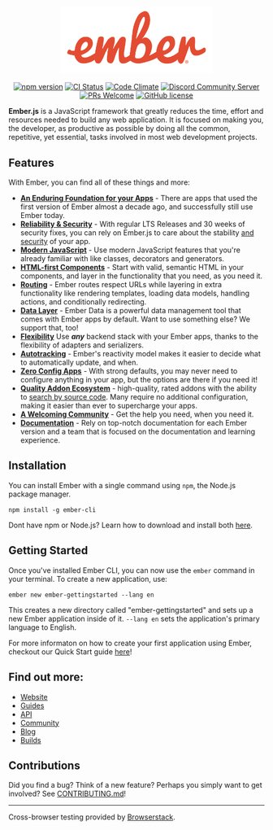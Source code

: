 <p align="center">
  <a href="https://emberjs.com"><img width="300" src="https://raw.githubusercontent.com/emberjs/website/master/source/images/brand/ember_Ember-Light.png"></a>
</p>

<p align="center">
  <a href="https://www.npmjs.com/package/ember-source"><img src="https://img.shields.io/npm/v/ember-source.svg?style=flat" alt="npm version"></a>
  <a href="https://github.com/emberjs/ember.js/actions?query=workflow%3ACI"><img src="https://github.com/emberjs/ember.js/workflows/CI/badge.svg" alt="CI Status"></a>
  <a href="https://codeclimate.com/github/emberjs/ember.js"><img src="https://codeclimate.com/github/emberjs/ember.js.svg" alt="Code Climate"></a>
  <a href="https://discord.gg/zT3asNS"><img src="https://img.shields.io/discord/480462759797063690.svg?logo=discord" alt="Discord Community Server"></a>
  <a href="https://help-wanted.emberjs.com/"><img src="https://img.shields.io/badge/PRs-welcome-brightgreen.svg" alt="PRs Welcome"></a>
  <a href="https://github.com/emberjs/ember.js/blob/main/LICENSE"><img src="https://img.shields.io/badge/license-MIT-blue.svg" alt="GitHub license"></a>

</p>

**Ember.js** is a JavaScript framework that greatly reduces the time, effort and resources needed to build any web application. It is focused on making you, the developer, as productive as possible by doing all the common, repetitive, yet essential, tasks involved in most web development projects.

## Features
With Ember, you can find all of these things and more:

* [**An Enduring Foundation for your Apps**](https://en.wikipedia.org/wiki/Ember.js) - There are apps that used the first version of Ember almost a decade ago, and successfully still use Ember today.
* [**Reliability & Security**](https://emberjs.com/releases/) - With regular LTS Releases and 30 weeks of security fixes, you can rely on Ember.js to care about the stability [and security](https://emberjs.com/security/) of your app.
* [**Modern JavaScript**](https://guides.emberjs.com/release/upgrading/current-edition/) - Use modern JavaScript features that you're already familiar with like classes, decorators and generators.
* [**HTML-first Components**](https://guides.emberjs.com/release/components/introducing-components/) - Start with valid, semantic HTML in your components, and layer in the functionality that you need, as you need it.
* [**Routing**](https://guides.emberjs.com/release/routing/) - Ember routes respect URLs while layering in extra functionality like rendering templates, loading data models, handling actions, and conditionally redirecting. 
* [**Data Layer**](https://guides.emberjs.com/release/models/) - Ember Data is a powerful data management tool that comes with Ember apps by default. Want to use something else? We support that, too!
* [**Flexibility**](https://guides.emberjs.com/release/models/customizing-adapters/) Use _**any**_ backend stack with your Ember apps, thanks to the flexibility of adapters and serializers.
* [**Autotracking**](https://guides.emberjs.com/release/in-depth-topics/autotracking-in-depth/) - Ember's reactivity model makes it easier to decide what to automatically update, and when. 
* [**Zero Config Apps**](https://guides.emberjs.com/release/configuring-ember/) - With strong defaults, you may never need to configure anything in your app, but the options are there if you need it!
* [**Quality Addon Ecosystem**](https://emberobserver.com/) - high-quality, rated addons with the ability to [search by source code](https://emberobserver.com/code-search?codeQuery=task). Many require no additional configuration, making it easier than ever to supercharge your apps.
* [**A Welcoming Community**](https://emberjs.com/community/) - Get the help you need, when you need it.
* [**Documentation**](https://guides.emberjs.com) - Rely on top-notch documentation for each Ember version and a team that is focused on the documentation and learning experience.

## Installation
You can install Ember with a single command using `npm`, the Node.js package manager.
```
npm install -g ember-cli
```
Dont have npm or Node.js? Learn how to download and install both [here](https://docs.npmjs.com/downloading-and-installing-node-js-and-npm/).

## Getting Started
Once you've installed Ember CLI, you can now use the `ember` command in your terminal. To create a new application, use:
```
ember new ember-gettingstarted --lang en
```

This creates a new directory called "ember-gettingstarted" and sets up a new Ember application inside of it. `--lang en` sets the application's primary language to English.

For more informaton on how to create your first application using Ember, checkout our Quick Start guide [here](https://guides.emberjs.com/release/getting-started/quick-start/)!


## Find out more: 

- [Website](https://emberjs.com)
- [Guides](https://guides.emberjs.com)
- [API](https://emberjs.com/api)
- [Community](https://emberjs.com/community)
- [Blog](https://emberjs.com/blog)
- [Builds](https://emberjs.com/builds)

## Contributions
Did you find a bug? Think of a new feature? Perhaps you simply want to get involved? 
See [CONTRIBUTING.md](https://github.com/emberjs/ember.js/blob/main/CONTRIBUTING.md)!

---

Cross-browser testing provided by <a href="http://browserstack.com">Browserstack</a>.
